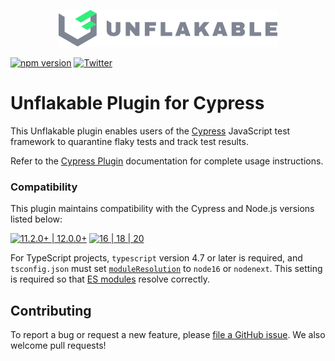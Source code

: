 <p align="center">
  <a href="https://unflakable.com" target="_blank" rel="noopener" align="center">
    <img src="https://github.com/unflakable/unflakable-javascript/blob/main/images/logo.svg?raw=true" width="350" alt="Unflakable" />
  </a>
</p>

[![npm version](https://img.shields.io/npm/v/@unflakable/cypress-plugin.svg)](https://www.npmjs.com/package/@unflakable/cypress-plugin)
[![Twitter](https://img.shields.io/twitter/url?label=%40unflakable&style=social&url=https%3A%2F%2Ftwitter.com%2Funflakable)](https://twitter.com/unflakable)

# Unflakable Plugin for Cypress

This Unflakable plugin enables users of the [Cypress](https://cypress.io) JavaScript test framework
to quarantine flaky tests and track test results.

Refer to the [Cypress Plugin](https://docs.unflakable.com/plugins/cypress) documentation for
complete usage instructions.

### Compatibility

This plugin maintains compatibility with the Cypress and Node.js versions listed below:

[![11.2.0+ | 12.0.0+](https://img.shields.io/badge/Cypress-11.2.0%2B%20%7C%2012.0.0%2B-17202C?logo=cypress&labelColor=white&logoColor=17202C&style=flat)](https://cypress.io)
[![16 | 18 | 20](https://img.shields.io/badge/Node.js-16%20%7C%2018%20%7C%2020-339933?logo=node.js&labelColor=white&logoColor=339933&style=flat)](https://nodejs.org)

For TypeScript projects, `typescript` version 4.7 or later is required, and `tsconfig.json` must set
[`moduleResolution`](https://www.typescriptlang.org/tsconfig#moduleResolution) to `node16` or
`nodenext`. This setting is required so that
[ES modules](https://nodejs.org/api/esm.html#modules-ecmascript-modules) resolve correctly.

## Contributing

To report a bug or request a new feature, please
[file a GitHub issue](https://github.com/unflakable/unflakable-javascript/issues).
We also welcome pull requests!
